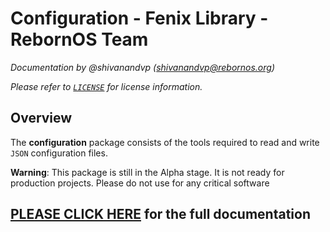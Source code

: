 
# Configuration - Fenix Library - RebornOS Team

*Documentation by @shivanandvp (shivanandvp@rebornos.org)*  

*Please refer to [`LICENSE`](./LICENSE) for license information.*

## Overview

The **configuration** package consists of the tools required to read and write `JSON` configuration files.

**Warning**: This package is still in the Alpha stage. It is not ready for production projects. Please do not use for any critical software

## [PLEASE CLICK HERE](https://rebornos-team.gitlab.io/fenix/libraries/configuration/index.html) for the full documentation